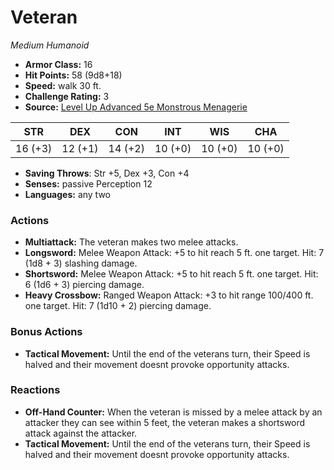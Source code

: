 # Veteran

*Medium* *Humanoid*

- **Armor Class:** 16
- **Hit Points:** 58 (9d8+18)
- **Speed:** walk 30 ft.
- **Challenge Rating:** 3
- **Source:** [Level Up Advanced 5e Monstrous Menagerie](https://www.levelup5e.com)

| STR | DEX | CON | INT | WIS | CHA |
| --- | --- | --- | --- | --- | --- |
| 16 (+3) | 12 (+1) | 14 (+2) | 10 (+0) | 10 (+0) | 10 (+0) |

- **Saving Throws**: Str +5, Dex +3, Con +4
- **Senses:** passive Perception 12
- **Languages:** any two
### Actions
- **Multiattack:** The veteran makes two melee attacks.
- **Longsword:** Melee Weapon Attack: +5 to hit  reach 5 ft.  one target. Hit: 7 (1d8 + 3) slashing damage.
- **Shortsword:** Melee Weapon Attack: +5 to hit  reach 5 ft.  one target. Hit: 6 (1d6 + 3) piercing damage.
- **Heavy Crossbow:** Ranged Weapon Attack: +3 to hit  range 100/400 ft.  one target. Hit: 7 (1d10 + 2) piercing damage.
### Bonus Actions
- **Tactical Movement:** Until the end of the veterans turn, their Speed is halved and their movement doesnt provoke opportunity attacks.
### Reactions
- **Off-Hand Counter:** When the veteran is missed by a melee attack by an attacker they can see within 5 feet, the veteran makes a shortsword attack against the attacker.
- **Tactical Movement:** Until the end of the veterans turn, their Speed is halved and their movement doesnt provoke opportunity attacks.
